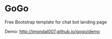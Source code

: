 # GoGo
Free Bootstrap template for chat bot landing page

Demo: http://imondal007.github.io/gogo/demo